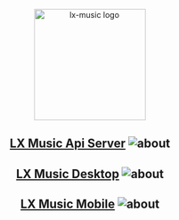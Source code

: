 <p align="center"><a href="https://github.com/lyswhut/lx-music-desktop"><img width="200" src="https://ghproxy.com/https://github.com/lyswhut/lx-music-desktop/blob/master/doc/images/icon.png" alt="lx-music logo"></a></p>

<h2></h2>

<h2 align="center">

  [LX Music Api Server](https://github.com/lxmusics/lx-music-api-server/)
  ![about](https://socialify.git.ci/lxmusics/lx-music-api-server/image?description=1&font=Jost&forks=1&issues=1&language=1&name=1&owner=1&pattern=Plus&pulls=1&stargazers=1&theme=Auto)

</h2>

<h2 align="center">

  [LX Music Desktop](https://github.com/lyswhut/lx-music-desktop/)
  ![about](https://socialify.git.ci/lyswhut/lx-music-desktop/image?description=1&font=Jost&forks=1&issues=1&language=1&name=1&owner=1&pattern=Plus&pulls=1&stargazers=1&theme=Auto)

</h2>

<h2 align="center">

  [LX Music Mobile](https://github.com/lyswhut/lx-music-mobile/)
  ![about](https://socialify.git.ci/lyswhut/lx-music-mobile/image?description=1&font=Jost&forks=1&issues=1&language=1&name=1&owner=1&pattern=Plus&pulls=1&stargazers=1&theme=Auto)

</h2>
